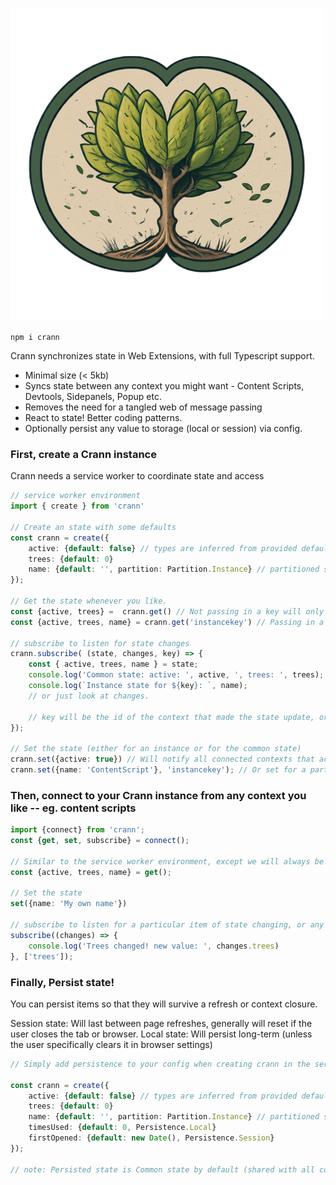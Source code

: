 
![crann_logo](img/crann_logo_smaller.png)

`npm i crann`

Crann synchronizes state in Web Extensions, with full Typescript support.

- Minimal size (< 5kb)
- Syncs state between any context you might want - Content Scripts, Devtools, Sidepanels, Popup etc.
- Removes the need for a tangled web of message passing
- React to state! Better coding patterns.
- Optionally persist any value to storage (local or session) via config.

### First, create a Crann instance

Crann needs a service worker to coordinate state and access

```typescript
// service worker environment
import { create } from 'crann'

// Create an state with some defaults
const crann = create({
    active: {default: false} // types are inferred from provided default
    trees: {default: 0}
    name: {default: '', partition: Partition.Instance} // partitioned state will be different for each connected context, so everyone connected except the service worker
});

// Get the state whenever you like. 
const {active, trees} =  crann.get() // Not passing in a key will only get state that is common to all, aka no partitioned state
const {active, trees, name} = crann.get('instancekey') // Passing in a key will return the common state AND the partitioned state for that instance

// subscribe to listen for state changes
crann.subscribe( (state, changes, key) => {
    const { active, trees, name } = state;
    console.log('Common state: active: ', active, ', trees: ', trees);
    console.log(`Instance state for ${key}: `, name);
    // or just look at changes.

    // key will be the id of the context that made the state update, or null if the update came from the service worker (here)
});

// Set the state (either for an instance or for the common state)
crann.set({active: true}) // Will notify all connected contexts that active is now true.
crann.set({name: 'ContentScript'}, 'instancekey'); // Or set for a particular instance if you like
```

### Then, connect to your Crann instance from any context you like -- eg. content scripts

```typescript
import {connect} from 'crann';
const {get, set, subscribe} = connect();

// Similar to the service worker environment, except we will always be dealing with common state AND our own instance state. No distinction from our point of view.
const {active, trees, name} = get();

// Set the state
set({name: 'My own name'})

// subscribe to listen for a particular item of state changing, or any change
subscribe((changes) => {
    console.log('Trees changed! new value: ', changes.trees)
}, ['trees']);

```

### Finally, Persist state!

You can persist items so that they will survive a refresh or context closure.

Session state: Will last between page refreshes, generally will reset if the user closes the tab or browser.
Local state: Will persist long-term (unless the user specifically clears it in browser settings)

```typescript
// Simply add persistence to your config when creating crann in the service-worker

const crann = create({
    active: {default: false} // types are inferred from provided default
    trees: {default: 0}
    name: {default: '', partition: Partition.Instance} // partitioned state will be different for each connected context, so everyone connected except the service worker
    timesUsed: {default: 0, Persistence.Local}
    firstOpened: {default: new Date(), Persistence.Session}
});

// note: Persisted state is Common state by default (shared with all contexts)
```